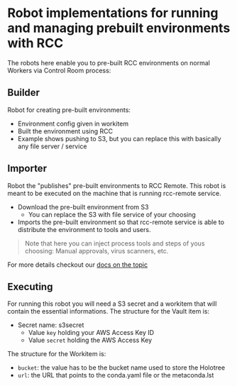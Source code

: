 # Robot implementations for running and managing prebuilt environments with RCC

The robots here enable you to pre-built RCC environments on normal Workers via Control Room process:

## Builder

Robot for creating pre-built environments:
* Environment config given in workitem
* Built the environment using RCC
* Example shows pushing to S3, but you can replace this with basically any file server / service


## Importer

Robot the "publishes" pre-built environments to RCC Remote.
This robot is meant to be executed on the machine that is running rcc-remote service.

* Download the pre-built environment from S3
  * You can replace the S3 with file service of your choosing
* Imports the pre-built environment so that rcc-remote service is able to distribute the environment to tools and users.

> Note that here you can inject process tools and steps of yous choosing:
Manual approvals, virus scanners, etc.

For more details checkout our [docs on the topic](https://robocorp.com/docs/rcc/pre-built-environments)

## Executing

For running this robot you will need a S3 secret and a workitem that will contain the essential informations.
The structure for the Vault item is:

* Secret name: s3secret
  * Value `key` holding your AWS Access Key ID
  * Value `secret` holding the AWS Access Key

The structure for the Workitem is:

* `bucket`: the value has to be the bucket name used to store the Holotree
* `url`: the URL that points to the conda.yaml file or the metaconda.lst